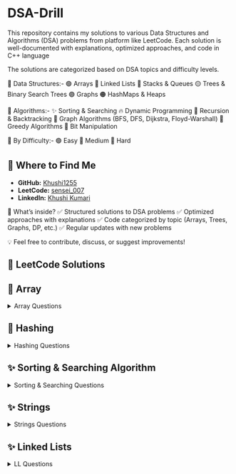 # DSA-Drill
This repository contains my solutions to various Data Structures and Algorithms (DSA) problems from platform like LeetCode. Each solution is well-documented with explanations, optimized approaches, and code in C++ language

The solutions are categorized based on DSA topics and difficulty levels.

📂 Data Structures:-
🟢 Arrays
🔵 Linked Lists
🔴 Stacks & Queues
🟡 Trees & Binary Search Trees
🟣 Graphs
🟠 HashMaps & Heaps

📂 Algorithms:-
✨ Sorting & Searching
🔥 Dynamic Programming
🔁 Recursion & Backtracking
🌉 Graph Algorithms (BFS, DFS, Dijkstra, Floyd-Warshall)
🏹 Greedy Algorithms
🧩 Bit Manipulation

📂 By Difficulty:-
🟢 Easy
🔵 Medium
🔴 Hard

## 📍 Where to Find Me  
- **GitHub:** [Khushi1255](https://github.com/Khushi1255)  
- **LeetCode:** [sensei_007](https://leetcode.com/u/sensei_007/)  
- **LinkedIn:** [Khushi Kumari](https://www.linkedin.com/in/khushi-kumari-235818261/)  


🚀 What’s inside?
✅ Structured solutions to DSA problems
✅ Optimized approaches with explanations
✅ Code categorized by topic (Arrays, Trees, Graphs, DP, etc.)
✅ Regular updates with new problems

💡 Feel free to contribute, discuss, or suggest improvements!

## 📝 LeetCode Solutions

## 📂 Array
<details>
  <summary>Array Questions</summary>

<br>

| #  | Problem Name | Solution | Difficulty |
|----|--------------|----------|------------|
| 1  | [Find the Duplicate Number](https://leetcode.com/problems/find-the-duplicate-number/) | [Duplicate_Number.cpp](Array/Duplicate_Number.cpp) | 🟦Medium |
| 2  | [Sort Colors](https://leetcode.com/problems/sort-colors/) | [Sort_Colors.cpp](Array/Sort_Colors.cpp) | 🟦Medium |
| 3  | [Remove Duplicates from Sorted Array](https://leetcode.com/problems/remove-duplicates-from-sorted-array/) | [Remove_Duplicates_from_Sorted_Array.cpp](Array/Remove_Duplicates_from_Sorted_Array.cpp) | 🟩Easy |
| 4  | [Set Matrix Zeroes](https://leetcode.com/problems/set-matrix-zeroes/) | [Set_Matrix_Zeroes.cpp](Array/Set_Matrix_Zeroes.cpp) | 🟦Medium |
| 5  | [Move Zeroes](https://leetcode.com/problems/move-zeroes/) | [Move_Zeroes.cpp](Array/Move_Zeroes.cpp) | 🟩Easy |
| 6  | [Best Time To Buy And Sell Stock](https://leetcode.com/problems/best-time-to-buy-and-sell-stock/) | [Best_Time_To_Buy_And_Sell_Stock.cpp](Array/Best_Time_To_Buy_And_Sell_Stock.cpp) | 🟩Easy |
| 7  | [Chocolate Distribution Problem](https://www.geeksforgeeks.org/chocolate-distribution-problem3825/) | [Chocolate_Distribution_Problem.cpp](Array/Chocolate_Distribution_Problem.cpp) | 🟩Easy |
| 8  | [Two Sum](https://leetcode.com/problems/two-sum/) | [Two_Sum.cpp](Array/Two_Sum.cpp) | 🟩Easy |
| 9  | [Best Time To Buy And Sell Stock 2](https://leetcode.com/problems/best-time-to-buy-and-sell-stock-ii/) | [Best_Time_To_Buy_And_Sell_Stock_2.cpp](Array/Best_Time_To_Buy_And_Sell_Stock_2.cpp) | 🟦Medium |
| 10 | [Subarray Sum Divisible By K](https://leetcode.com/problems/subarray-sums-divisible-by-k/) | [Subarray_Sum_Divisible_By_K.cpp](Array/Subarray_Sum_Divisible_By_K.cpp) | 🟦Medium |
| 11 | [Find All Duplicates in an Array](https://leetcode.com/problems/find-all-duplicates-in-an-array/) | [Find_All_Duplicates_In_An_Array.cpp](Array/Find_All_Duplicates_In_An_Array.cpp) | 🟦Medium |
| 12 | [Container With Most Water](https://leetcode.com/problems/container-with-most-water/) | [Container_With_Most_Water.cpp](Array/Container_With_Most_Water.cpp) | 🟦Medium |
| 13 | [3SUM](https://leetcode.com/problems/3sum/) | [3SUM.cpp](Array/3SUM.cpp) | 🟦Medium |
| 14 | [4SUM](https://leetcode.com/problems/4sum/) | [4SUM.cpp](Array/4SUM.cpp) | 🟦Medium |
| 15 | [Maximum Points You Can Obtain From Cards](https://leetcode.com/problems/maximum-points-you-can-obtain-from-cards/) | [Maximum_Points_You_Can_Obtain_From_Cards.cpp](Array/Maximum_Points_You_Can_Obtain_From_Cards.cpp) | 🟦Medium |
| 16 | [Subarray Sum Equals K](https://leetcode.com/problems/subarray-sum-equals-k/) | [Subarray_Sum_Equals_K.cpp](Array/Subarray_Sum_Equals_K.cpp) | 🟦Medium |
| 17 | [Spiral Matrix](https://leetcode.com/problems/spiral-matrix/) | [Spiral_Matrix.cpp](Array/Spiral_Matrix.cpp) | 🟦Medium |
| 18 | [Word Search](https://leetcode.com/problems/word-search/) | [Word_Search.cpp](Array/Word_Search.cpp) | 🟦Medium |
| 19 | [Merge Sorted Array](https://leetcode.com/problems/merge-sorted-array/) | [Merge_Sorted_Array.cpp](Array/Merge_Sorted_Array.cpp) | 🟩Easy |
| 20 | [Jump Game](https://leetcode.com/problems/jump-game/) | [Jump_Game.cpp](Array/Jump_Game.cpp) | 🟦Medium |
| 21 | [Majority Element](https://leetcode.com/problems/majority-element/) | [Majority_Element.cpp](Array/Majority_Element.cpp) | 🟩Easy |
| 22 | [Reverse Pairs](https://leetcode.com/problems/reverse-pairs/) | [Reverse_Pairs.cpp](Array/Reverse_Pairs.cpp) | 🔴Hard |
| 23 | [All Unique Permutations of an Array](https://leetcode.com/problems/permutations-ii/) | [All_Unique_Permutations_of_an_array.cpp](Array/All_Unique_Permutations_of_an_array.cpp) | 🟦Medium |
| 24 | [Maximum Subarray Sum (Kadane's Algo)](https://leetcode.com/problems/maximum-subarray/) | [Maximum_Subarray_Sum.cpp](Array/Maximum_Subarray_Sum.cpp) | 🟦Medium |
| 25 | [Union of Arrays with Duplicates](https://practice.geeksforgeeks.org/problems/union-of-two-arrays3538/1) | [Union_of_Arrays_with_Duplicates.cpp](Array/Union_of_Arrays_with_Duplicates.cpp) | 🟩Easy |
| 26 | [Minimize the Heights](https://www.geeksforgeeks.org/minimize-the-heights-i/) | [Minimize_the_heights.cpp](Array/Minimize_the_heights.cpp) | 🟦Medium |
| 27 | [Maximum Product Subarray](https://leetcode.com/problems/maximum-product-subarray/) | [Maximum_Product_Subarray.cpp](Array/Maximum_Product_Subarray.cpp) | 🟦Medium |
| 28 | [Count Inversion](https://www.geeksforgeeks.org/counting-inversions/) | [Count_Inversion.cpp](Array/Count_Inversion.cpp) | 🟦Medium |
| 29 | [Longest Consecutive Sequence](https://leetcode.com/problems/longest-consecutive-sequence/) | [Longest_Consecutive_Sequence.cpp](Array/Longest_Consecutive_Sequence.cpp) | 🟦Medium |
| 30 | [Merge Intervals](https://leetcode.com/problems/merge-intervals/) | [Merge_Intervals.cpp](Array/Merge_Intervals.cpp) | 🟦Medium |
| 31 | [Next Permutation](https://leetcode.com/problems/next-permutation/description/) | [Next_Permutation.cpp](Array/Next_Permuatation.cpp) | 🟦Medium |
| 32 | [Search 2D Matrix](https://leetcode.com/problems/search-a-2d-matrix/) | [Search_2D_Matrix.cpp](Array/Search_2D_Matrix.cpp) | 🟦Medium |
</details>

## 📂 Hashing
<details>
  <summary>Hashing Questions</summary>
<br>
  
| #  | Problem Name | Solution | Difficulty |
|----|--------------|----------|------------|
| 1  | [Array Subset](https://www.geeksforgeeks.org/problems/array-subset-of-another-array2317/1) | [Array_Subset.cpp](Hashing/Array_Subset.cpp) | 🟦Medium |
| 2  | [Array Pair Sum Divisibility Problem](https://www.geeksforgeeks.org/problems/array-pair-sum-divisibility-problem3257/1) | [Array_Pair_Sum_Divisibility_Problem.cpp](Hashing/Array_Pair_Sum_Divisibility_Problem.cpp) | 🟦Medium |
| 3  | [Largest subarray of 0's and 1's](https://www.geeksforgeeks.org/problems/largest-subarray-of-0s-and-1s/1) | [Largest_subarray_of_0's_and_1's.cpp](Hashing/Largest_subarray_of_0's_and_1's.cpp) | 🟩Easy |
| 4  | [Symmetric pairs in an array](https://www.geeksforgeeks.org/given-an-array-of-pairs-find-all-symmetric-pairs-in-it/) | [Symmetric_pairs_in_an_array.cpp](Hashing/Symmetric_pairs_in_an_array.cpp) | 🟦Medium |
</details>

## ✨ Sorting & Searching Algorithm
<details>
  <summary>Sorting & Searching Questions</summary>
<br>

| #  | Problem Name | Solution | Difficulty |
|----|--------------|----------|------------|
| 1  | [Selection Sort](https://www.geeksforgeeks.org/problems/selection-sort/1?selectedLang=cpp) | [Selection_Sort.cpp](Sorting_and_Searching/Selection_Sort.cpp) | 🟦Medium |
| 2  | [Bubble Sort](https://www.geeksforgeeks.org/problems/bubble-sort/1) | [Bubble_Sort.cpp](Sorting_and_Searching/Bubble_Sort.cpp) | 🟦Medium |
| 3  | [Insertion Sort](https://www.geeksforgeeks.org/problems/insertion-sort/1) | [Insertion_Sort.cpp](Sorting_and_Searching/Insertion_Sort.cpp) | 🟩Easy |
| 4  | [Quick Sort](https://www.geeksforgeeks.org/problems/quick-sort/1) | [Quick_Sort.cpp](Sorting_and_Searching/Quick_Sort.cpp) | 🟦Medium |
| 5  | [Merge Sort](https://www.geeksforgeeks.org/problems/merge-sort/1) | [Merge_Sort.cpp](Sorting_and_Searching/Merge_Sort.cpp) | 🟦Medium |
| 6  | [Linear Search ](https://www.geeksforgeeks.org/problems/search-an-element-in-an-array-1587115621/1) | [Linear_Search.cpp](Sorting_and_Searching/Linear_Search.cpp) | 🟦Medium |
| 7  | [Binary Search](https://www.geeksforgeeks.org/problems/binary-search-1587115620/1) | [Binary_Search.cpp](Sorting_and_Searching/Binary_Search.cpp) | 🟦Medium |
| 8  | [Ternary Search](https://www.geeksforgeeks.org/problems/searching-an-element-in-a-sorted-array-ternary-search--141631/1) | [Ternary_Search.cpp](Sorting_and_Searching/Ternary_Search.cpp) | 🟦Medium |
| 9  | [Permutations in array](https://www.geeksforgeeks.org/problems/permutations-in-array1747/1) | [Permutations_in_array.cpp](Sorting_and_Searching/Permutations_in_array.cpp) | 🟩Easy |
| 10 | [Ceil in Sorted Array](https://www.geeksforgeeks.org/problems/ceil-in-a-sorted-array/1) | [Ceil_in_a_Sorted_Array.cpp](Sorting_and_Searching/Ceil_in_a_Sorted_Array.cpp) | 🟩Easy |
| 11 | [Find pair Given Difference](https://www.geeksforgeeks.org/problems/find-pair-given-difference1559/1) | [Find_Pair_Given_Difference.cpp](Sorting_and_Searching/Find_Pair_Given_Difference.cpp) | 🟩Easy |
| 12 | [Radix Sort](https://www.geeksforgeeks.org/problems/radix-sort/1) | [Radix_Sort.cpp](Sorting_and_Searching/Radix_Sort.cpp) | 🟦Medium |
| 13 | [Find Peak Element](https://leetcode.com/problems/find-peak-element/description/) | [Find_Peak_Element.cpp](Sorting_and_Searching/Find_Peak_Element.cpp) | 🟦Medium |
| 14 | [Search in rotated Sorted Array](https://leetcode.com/problems/search-in-rotated-sorted-array/) | [Search_In_Rotated_Sorted_Array.cpp](Sorting_and_Searching/Search_In_Rotated_Sorted_Array.cpp) | 🟦Medium |
| 15 | [Minimum swap to sort](https://www.geeksforgeeks.org/problems/minimum-swaps/1) | [Minimum_Swaps_To_Sort.cpp](Sorting_and_Searching/Minimum_Swaps_To_Sort.cpp) | 🟦Medium |
| 16 | [Aggressive Cows](https://www.geeksforgeeks.org/problems/aggressive-cows/1) | [Aggressive_cows.cpp.cpp](Sorting_and_Searching/Aggressive_cows.cpp) | 🟦Medium |
| 17 | [Allocate Minimum Pages](https://www.geeksforgeeks.org/problems/allocate-minimum-number-of-pages0937/1) | [Allocate_Minimum_Pages.cpp](Sorting_and_Searching/Allocate_Minimum_Pages.cpp) | 🔴Hard |
| 18 | [Count of Smaller Numbers After Self](https://leetcode.com/problems/count-of-smaller-numbers-after-self/description/) | [Count_Of_Smaller_Nos_After_Self.cpp](Sorting_and_Searching/Count_Of_Smaller_Nos_After_Self.cpp) | 🔴Hard  |
| 19 | [Smallest Positive Missing](https://www.geeksforgeeks.org/problems/smallest-positive-missing-number-1587115621/1) | [Smallest_Positive_Missing.cpp](Sorting_and_Searching/Smallest_Positive_Integer.cpp) | 🟩Easy |

</details>

## ✨ Strings
<details>
  <summary>Strings Questions</summary>
<br>

| #  | Problem Name | Solution | Difficulty |
|----|--------------|----------|------------|
| 1  | [Valid Parenthesis](https://leetcode.com/problems/valid-parentheses/description/) | [Valid_Parentheses.cpp](Strings/Valid_Parentheses.cpp) | 🟩Easy |
| 2  | [Print all the duplicate characters in a string](https://www.geeksforgeeks.org/print-all-the-duplicates-in-the-input-string/) | [Print_al_the_duplicate_characters_in_a_string.cpp](Strings/Print_all_the_duplicate_characters_in_a_string.cpp) | 🟩Easy |
| 3  | [Find the Index of the First Occurrence in a String](https://leetcode.com/problems/find-the-index-of-the-first-occurrence-in-a-string/description/) | [Find_the_Index_of_the_First_Occurrence_in_a_String.cpp](Strings/Find_the_Index_of_the_First_Occurrence_in_a_String.cpp) | 🟩Easy |
| 4  | [Valid Palindrome](https://leetcode.com/problems/valid-palindrome-ii/description/) | [Valid_Palindrome.cpp](Strings/Valid_Palindrome.cpp) | 🟩Easy |
| 5  | [Integer to Roman](https://leetcode.com/problems/integer-to-roman/) | [Integer_to_Roman.cpp](Strings/Integer_to_Roman.cpp) | 🟦Medium |
| 6  | [Generate Parentheses](https://leetcode.com/problems/generate-parentheses/) | [Generate_Parentheses.cpp](Strings/Generate_Parentheses.cpp) | 🟦Medium |
| 7  | [Simplify Path](https://leetcode.com/problems/simplify-path/description/) | [Simplify_Path.cpp](Strings/Simplify_Path.cpp) | 🟦Medium |
| 8  | [Reverse Words in a String](https://leetcode.com/problems/reverse-words-in-a-string/) | [Reverse_Words_in_a_String.cpp](Strings/Reverse_Words_in_a_String.cpp) | 🟦Medium  |
| 9  | [Group Anagrams](https://leetcode.com/problems/group-anagrams/) | [Group_Anagrams.cpp](Strings/Group_Anagrams.cpp) | 🟦Medium |
| 10  | [Basic Calculator](https://leetcode.com/problems/basic-calculator-ii/description/) | [Basic_Calculator.cpp](Strings/Basic_Calculator.cpp) | 🟦Medium |
| 11  | [Minimum Window Substring](https://leetcode.com/problems/minimum-window-substring/description/) | [Minimum_Window_Substring.cpp](Strings/Minimum_Window_Substring.cpp) | 🔴Hard |
| 12  | [Integer to English Words](https://leetcode.com/problems/integer-to-english-words/description/) | [Integer_to_English_Words.cpp](Strings/Integer_to_English_Words.cpp) | 🔴Hard |

</details>

## ✨ Linked Lists
<details>
  <summary>LL Questions</summary>
<br>

| #  | Problem Name | Solution | Difficulty |
|----|--------------|----------|------------|
| 1  | [Middle of the LL](https://leetcode.com/problems/middle-of-the-linkedlist/description/)[Middle_of_the_Linked_List.cpp](Linked_Lists/Middle_of_the_Linked_List.cpp) | 🟩Easy |
| 2  | [Linked List Cycle](https://leetcode.com/problems/linked-list-cycle/description/)[Linked_List_Cycle.cpp](Linked_Lists/Linked_List_Cycle.cpp) | 🟩Easy |
| 3  | [Convert Binary Number in a Linked List to Integer](https://leetcode.com/problems/convert-binary-number-in-a-linked-list-to-integer/description/) [Convert_Binary_Number_in_a_Linked_List_to_Integer.cpp](Linked_Lists/Convert_Binary_Number_in_a_Linked_List_to_Integer.cpp) | 🟩Easy |
| 4  | [Remove Duplicates from Sorted List](https://leetcode.com/problems/remove-duplicates-from-sorted-list/description/) [Remove_Duplicates_from_Sorted_List.cpp](Linked_Lists/Remove_Duplicates_from_Sorted_List.cpp) | 🟩Easy |
| 5  | [Sort a linked list of 0s, 1s and 2s](https://www.geeksforgeeks.org/problems/given-a-linked-list-of-0s-1s-and-2s-sort-it/1) [Sort_List.cpp](Linked_Lists/Sort_List.cpp) | 🟩Easy |
| 6  | [Remove Linked List Elements](https://leetcode.com/problems/remove-linked-list-elements/description/) [Remove_Linked_List_Elements.cpp](Linked_Lists/Remove_Linked_List_Elements.cpp) | 🟩Easy |
| 7  | [Merge Two Sorted Lists](https://leetcode.com/problems/merge-two-sorted-lists/description/) [Merge_Two_Sorted_Lists.cpp](Linked_Lists/Merge_Two_Sorted_Lists.cpp) | 🟩Easy |
| 8  | [Multiply two linked lists](https://www.geeksforgeeks.org/problems/multiply-two-linked-lists/1) [Multiply_two_linked_lists.cpp](Linked_Lists/Multiply_two_linked_lists.cpp) | 🟩Easy |
| 9  | [Intersection of Two Linked Lists](https://leetcode.com/problems/intersection-of-two-linked-lists/description/) [Intersection_of_Two_Linked_Lists.cpp](Linked_Lists/Intersection_of_Two_Linked_Lists.cpp) | 🟩Easy |
| 10  | [Delete nodes having greater value on right](https://www.geeksforgeeks.org/problems/delete-nodes-having-greater-value-on-right/1) [Delete_nodes_having_greater_value_on_right.cpp](Linked_Lists/Delete_nodes_having_greater_value_on_right.cpp) | 🟩Easy |

</details>
